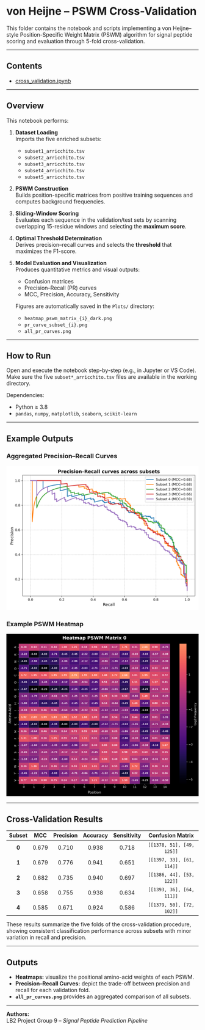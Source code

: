 # von Heijne – PSWM Cross-Validation

This folder contains the notebook and scripts implementing a von Heijne–style Position-Specific Weight Matrix (PSWM) algorithm for signal peptide scoring and evaluation through 5-fold cross-validation.

---

## Contents
- [cross_validation.ipynb](./cross_validation.ipynb)

---

## Overview

This notebook performs:
1. **Dataset Loading**  
   Imports the five enriched subsets:
   - `subset1_arricchito.tsv`
   - `subset2_arricchito.tsv`
   - `subset3_arricchito.tsv`
   - `subset4_arricchito.tsv`
   - `subset5_arricchito.tsv`

2. **PSWM Construction**  
   Builds position-specific matrices from positive training sequences and computes background frequencies.

3. **Sliding-Window Scoring**  
   Evaluates each sequence in the validation/test sets by scanning overlapping 15-residue windows and selecting the **maximum score**.

4. **Optimal Threshold Determination**  
   Derives precision–recall curves and selects the **threshold** that maximizes the F1-score.

5. **Model Evaluation and Visualization**  
   Produces quantitative metrics and visual outputs:
   - Confusion matrices  
   - Precision–Recall (PR) curves  
   - MCC, Precision, Accuracy, Sensitivity  

   Figures are automatically saved in the `Plots/` directory:
   - `heatmap_pswm_matrix_{i}_dark.png`  
   - `pr_curve_subset_{i}.png`  
   - `all_pr_curves.png`

---

## How to Run

Open and execute the notebook step-by-step (e.g., in Jupyter or VS Code).  
Make sure the five `subset*_arricchito.tsv` files are available in the working directory.

Dependencies:
- Python ≥ 3.8  
- `pandas`, `numpy`, `matplotlib`, `seaborn`, `scikit-learn`

---

## Example Outputs

### Aggregated Precision–Recall Curves
<p align="center">
  <img src="./Plots/all_pr_curves.png" alt="Precision–Recall Curves across Subsets" width="600"/>
</p>

### Example PSWM Heatmap
<p align="center">
  <img src="./Plots/heatmap_pswm_matrix_0_dark.png" alt="PSWM Heatmap Example" width="600"/>
</p>

---

## Cross-Validation Results

| Subset | MCC   | Precision | Accuracy | Sensitivity | Confusion Matrix |
|:------:|:-----:|:----------:|:---------:|:-------------:|:----------------:|
| **0** | 0.679 | 0.710 | 0.938 | 0.718 | `[[1378, 51], [49, 125]]` |
| **1** | 0.679 | 0.776 | 0.941 | 0.651 | `[[1397, 33], [61, 114]]` |
| **2** | 0.682 | 0.735 | 0.940 | 0.697 | `[[1386, 44], [53, 122]]` |
| **3** | 0.658 | 0.755 | 0.938 | 0.634 | `[[1393, 36], [64, 111]]` |
| **4** | 0.585 | 0.671 | 0.924 | 0.586 | `[[1379, 50], [72, 102]]` |

These results summarize the five folds of the cross-validation procedure, showing consistent classification performance across subsets with minor variation in recall and precision.

---

## Outputs

- **Heatmaps:** visualize the positional amino-acid weights of each PSWM.  
- **Precision–Recall Curves:** depict the trade-off between precision and recall for each validation fold.  
- **`all_pr_curves.png`** provides an aggregated comparison of all subsets.

---

**Authors:**  
LB2 Project Group 9 – *Signal Peptide Prediction Pipeline*
